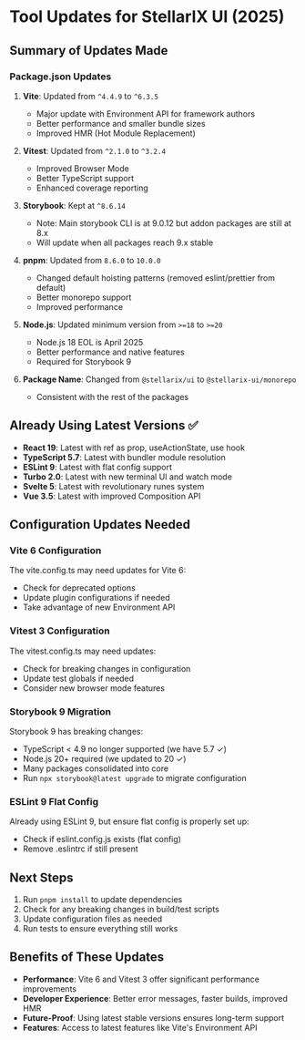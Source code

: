 # Tool Updates for StellarIX UI (2025)

## Summary of Updates Made

### Package.json Updates
1. **Vite**: Updated from `^4.4.9` to `^6.3.5`
   - Major update with Environment API for framework authors
   - Better performance and smaller bundle sizes
   - Improved HMR (Hot Module Replacement)

2. **Vitest**: Updated from `^2.1.0` to `^3.2.4`
   - Improved Browser Mode
   - Better TypeScript support
   - Enhanced coverage reporting

3. **Storybook**: Kept at `^8.6.14`
   - Note: Main storybook CLI is at 9.0.12 but addon packages are still at 8.x
   - Will update when all packages reach 9.x stable

4. **pnpm**: Updated from `8.6.0` to `10.0.0`
   - Changed default hoisting patterns (removed eslint/prettier from default)
   - Better monorepo support
   - Improved performance

5. **Node.js**: Updated minimum version from `>=18` to `>=20`
   - Node.js 18 EOL is April 2025
   - Better performance and native features
   - Required for Storybook 9

6. **Package Name**: Changed from `@stellarix/ui` to `@stellarix-ui/monorepo`
   - Consistent with the rest of the packages

## Already Using Latest Versions ✅
- **React 19**: Latest with ref as prop, useActionState, use hook
- **TypeScript 5.7**: Latest with bundler module resolution
- **ESLint 9**: Latest with flat config support
- **Turbo 2.0**: Latest with new terminal UI and watch mode
- **Svelte 5**: Latest with revolutionary runes system
- **Vue 3.5**: Latest with improved Composition API

## Configuration Updates Needed

### Vite 6 Configuration
The vite.config.ts may need updates for Vite 6:
- Check for deprecated options
- Update plugin configurations if needed
- Take advantage of new Environment API

### Vitest 3 Configuration
The vitest.config.ts may need updates:
- Check for breaking changes in configuration
- Update test globals if needed
- Consider new browser mode features

### Storybook 9 Migration
Storybook 9 has breaking changes:
- TypeScript < 4.9 no longer supported (we have 5.7 ✓)
- Node.js 20+ required (we updated to 20 ✓)
- Many packages consolidated into core
- Run `npx storybook@latest upgrade` to migrate configuration

### ESLint 9 Flat Config
Already using ESLint 9, but ensure flat config is properly set up:
- Check if eslint.config.js exists (flat config)
- Remove .eslintrc if still present

## Next Steps
1. Run `pnpm install` to update dependencies
2. Check for any breaking changes in build/test scripts
3. Update configuration files as needed
4. Run tests to ensure everything still works

## Benefits of These Updates
- **Performance**: Vite 6 and Vitest 3 offer significant performance improvements
- **Developer Experience**: Better error messages, faster builds, improved HMR
- **Future-Proof**: Using latest stable versions ensures long-term support
- **Features**: Access to latest features like Vite's Environment API